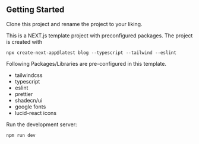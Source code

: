 ## Getting Started

Clone this project and rename the project to your liking.

This is a NEXT.js template project with preconfigured packages. The project is created with

```
npx create-next-app@latest blog --typescript --tailwind --eslint
```

Following Packages/Libraries are pre-configured in this template.

- tailwindcss
- typescript
- eslint
- prettier
- shadecn/ui
- google fonts
- lucid-react icons

Run the development server:

```bash
npm run dev
```
